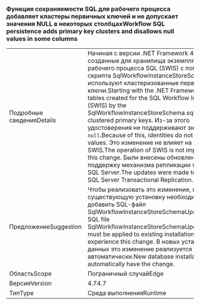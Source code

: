 ### <a name="workflow-sql-persistence-adds-primary-key-clusters-and-disallows-null-values-in-some-columns"></a><span data-ttu-id="11c83-101">Функция сохраняемости SQL для рабочего процесса добавляет кластеры первичных ключей и не допускает значения NULL в некоторых столбцах</span><span class="sxs-lookup"><span data-stu-id="11c83-101">Workflow SQL persistence adds primary key clusters and disallows null values in some columns</span></span>

|   |   |
|---|---|
|<span data-ttu-id="11c83-102">Подробные сведения</span><span class="sxs-lookup"><span data-stu-id="11c83-102">Details</span></span>|<span data-ttu-id="11c83-103">Начиная с версии .NET Framework 4.7, таблицы, созданные для хранилища экземпляров рабочего процесса SQL (SWIS) с помощью скрипта SqlWorkflowInstanceStoreSchema.sql, используют кластеризованные первичные ключи.</span><span class="sxs-lookup"><span data-stu-id="11c83-103">Starting with the .NET Framework 4.7, the tables created for the SQL Workflow Instance Store (SWIS) by the SqlWorkflowInstanceStoreSchema.sql script use clustered primary keys.</span></span> <span data-ttu-id="11c83-104">Из-за этого удостоверения не поддерживают значения <code>null</code>.</span><span class="sxs-lookup"><span data-stu-id="11c83-104">Because of this, identities do not support <code>null</code> values.</span></span> <span data-ttu-id="11c83-105">Это изменение не влияет на работу SWIS.</span><span class="sxs-lookup"><span data-stu-id="11c83-105">The operation of SWIS is not impacted by this change.</span></span> <span data-ttu-id="11c83-106">Были внесены обновления в поддержку механизма репликации транзакций SQL Server.</span><span class="sxs-lookup"><span data-stu-id="11c83-106">The updates were made to support SQL Server Transactional Replication.</span></span>|
|<span data-ttu-id="11c83-107">Предложение</span><span class="sxs-lookup"><span data-stu-id="11c83-107">Suggestion</span></span>|<span data-ttu-id="11c83-108">Чтобы реализовать это изменение, в существующую установку необходимо добавить SQL-файл SqlWorkflowInstanceStoreSchemaUpgrade.sql.</span><span class="sxs-lookup"><span data-stu-id="11c83-108">The SQL file SqlWorkflowInstanceStoreSchemaUpgrade.sql must be applied to existing installations in order to experience this change.</span></span> <span data-ttu-id="11c83-109">В новых установках баз данных это изменение реализуется автоматически.</span><span class="sxs-lookup"><span data-stu-id="11c83-109">New database installations will automatically have the change.</span></span>|
|<span data-ttu-id="11c83-110">Область</span><span class="sxs-lookup"><span data-stu-id="11c83-110">Scope</span></span>|<span data-ttu-id="11c83-111">Пограничный случай</span><span class="sxs-lookup"><span data-stu-id="11c83-111">Edge</span></span>|
|<span data-ttu-id="11c83-112">Версия</span><span class="sxs-lookup"><span data-stu-id="11c83-112">Version</span></span>|<span data-ttu-id="11c83-113">4.7</span><span class="sxs-lookup"><span data-stu-id="11c83-113">4.7</span></span>|
|<span data-ttu-id="11c83-114">Тип</span><span class="sxs-lookup"><span data-stu-id="11c83-114">Type</span></span>|<span data-ttu-id="11c83-115">Среда выполнения</span><span class="sxs-lookup"><span data-stu-id="11c83-115">Runtime</span></span>|

